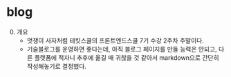 # blog
0. 개요
    * 멋쟁이 사자처럼 테킷스쿨의 프론트엔드스쿨 7기 수강 2주차 주말이다.
    * 기술블로그를 운영하면 좋다는데, 아직 블로그 페이지를 만들 능력은 안되고, 다른 플랫폼에 적자니 추후에 옮길 때 귀찮을 것 같아서 markdown으로 간단히 작성해놓기로 결정했다. 
